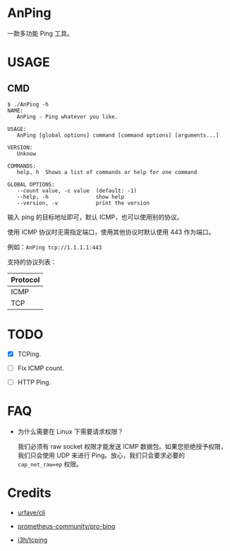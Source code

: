 # AnPing

一款多功能 Ping 工具。

# USAGE

## CMD

```
$ ./AnPing -h
NAME:
   AnPing - Ping whatever you like.

USAGE:
   AnPing [global options] command [command options] [arguments...]

VERSION:
   Unknow

COMMANDS:
   help, h  Shows a list of commands or help for one command

GLOBAL OPTIONS:
   --count value, -c value  (default: -1)
   --help, -h               show help
   --version, -v            print the version
```

输入 ping 的目标地址即可，默认 ICMP，也可以使用别的协议。

使用 ICMP 协议时无需指定端口，使用其他协议时默认使用 443 作为端口。

例如：`AnPing tcp://1.1.1.1:443`

支持的协议列表：

| Protocol |
| - |
| ICMP |
| TCP |

# TODO

* [x] TCPing.

* [ ] Fix ICMP count.

* [ ] HTTP Ping.

# FAQ

* 为什么需要在 Linux 下需要请求权限？

  我们必须有 raw socket 权限才能发送 ICMP 数据包。如果您拒绝授予权限，我们只会使用 UDP 来进行 Ping。放心，我们只会要求必要的 `cap_net_raw=ep` 权限。

# Credits

* [urfave/cli](https://github.com/urfave/)

* [prometheus-community/pro-bing](https://github.com/prometheus-community/pro-bing)

* [i3h/tcping](https://github.com/i3h/tcping)
